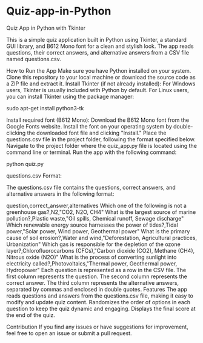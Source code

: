 # Quiz-app-in-Python
Quiz App in Python with Tkinter


This is a simple quiz application built in Python using Tkinter, a standard GUI library, and B612 Mono font for a clean and stylish look. The app reads questions, their correct answers, and alternative answers from a CSV file named questions.csv.

How to Run the App
Make sure you have Python installed on your system.
Clone this repository to your local machine or download the source code as a ZIP file and extract it.
Install Tkinter (if not already installed):
For Windows users, Tkinter is usually included with Python by default.
For Linux users, you can install Tkinter using the package manager:

sudo apt-get install python3-tk

Install required font (B612 Mono):
Download the B612 Mono font from the Google Fonts website.
Install the font on your operating system by double-clicking the downloaded font file and clicking "Install."
Place the questions.csv file in the project folder, following the format specified below.
Navigate to the project folder where the quiz_app.py file is located using the command line or terminal.
Run the app with the following command:

python quiz.py

questions.csv Format:

The questions.csv file contains the questions, correct answers, and alternative answers in the following format:

question,correct_answer,alternatives
Which one of the following is not a greenhouse gas?,N2,"CO2, N2O, CH4"
What is the largest source of marine pollution?,Plastic waste,"Oil spills, Chemical runoff, Sewage discharge"
Which renewable energy source harnesses the power of tides?,Tidal power,"Solar power, Wind power, Geothermal power"
What is the primary cause of soil erosion?,Water and wind,"Deforestation, Agricultural practices, Urbanization"
Which gas is responsible for the depletion of the ozone layer?,Chlorofluorocarbons (CFCs),"Carbon dioxide (CO2), Methane (CH4), Nitrous oxide (N2O)"
What is the process of converting sunlight into electricity called?,Photovoltaics,"Thermal power, Geothermal power, Hydropower"
Each question is represented as a row in the CSV file.
The first column represents the question.
The second column represents the correct answer.
The third column represents the alternative answers, separated by commas and enclosed in double quotes.
Features
The app reads questions and answers from the questions.csv file, making it easy to modify and update quiz content.
Randomizes the order of options in each question to keep the quiz dynamic and engaging.
Displays the final score at the end of the quiz.

Contribution
If you find any issues or have suggestions for improvement, feel free to open an issue or submit a pull request.

